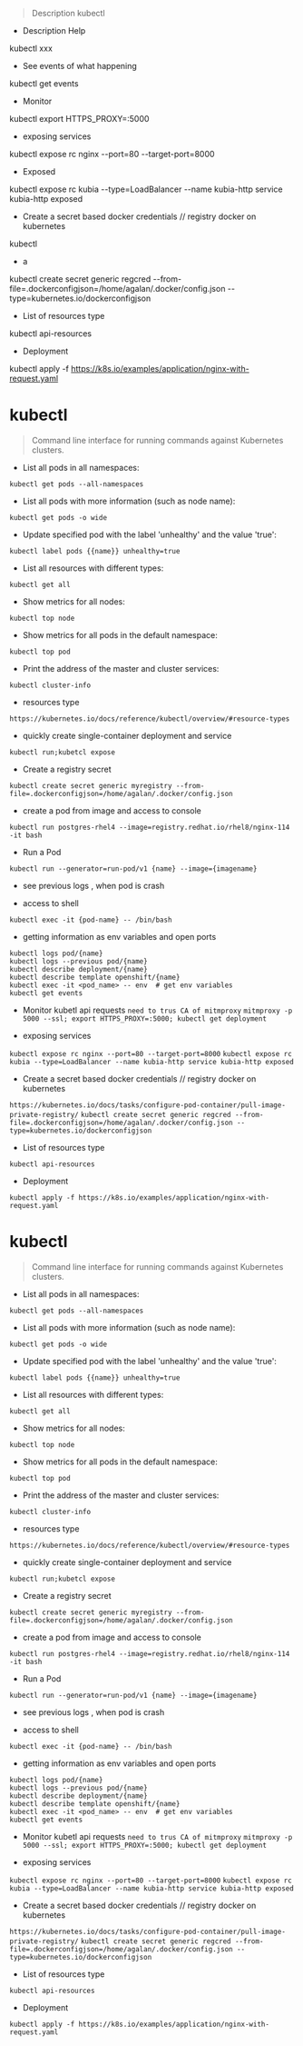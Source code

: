 
> Description kubectl

- Description Help

kubectl xxx


- See events of what happening

kubectl get events


- Monitor

kubectl export HTTPS_PROXY=:5000


- exposing services

kubectl expose rc nginx --port=80 --target-port=8000


- Exposed

kubectl expose rc kubia --type=LoadBalancer --name kubia-http service kubia-http exposed


- Create a secret based docker credentials // registry docker on kubernetes

kubectl


- a

kubectl create secret generic regcred --from-file=.dockerconfigjson=/home/agalan/.docker/config.json --type=kubernetes.io/dockerconfigjson


- List of resources type

kubectl api-resources


- Deployment

kubectl apply -f https://k8s.io/examples/application/nginx-with-request.yaml


# kubectl

> Command line interface for running commands against Kubernetes clusters.

- List all pods in all namespaces:

`kubectl get pods --all-namespaces`

- List all pods with more information (such as node name):

`kubectl get pods -o wide`

- Update specified pod with the label 'unhealthy' and the value 'true':

`kubectl label pods {{name}} unhealthy=true`

- List all resources with different types:

`kubectl get all`

- Show metrics for all nodes:

`kubectl top node`

- Show metrics for all pods in the default namespace:

`kubectl top pod`

- Print the address of the master and cluster services:

`kubectl cluster-info`
- resources type

`https://kubernetes.io/docs/reference/kubectl/overview/#resource-types`


- quickly create single-container deployment and service

`kubectl run;kubetcl expose`
- Create a registry secret

`kubectl create secret generic myregistry --from-file=.dockerconfigjson=/home/agalan/.docker/config.json`


- create a pod from image and access to console

`kubectl run postgres-rhel4 --image=registry.redhat.io/rhel8/nginx-114 -it bash`


- Run a Pod

`kubectl run --generator=run-pod/v1 {name} --image={imagename}`


- see previous logs , when pod is crash



- access to shell

`kubectl exec -it {pod-name} -- /bin/bash`


- getting information as env variables and open ports
```
kubectl logs pod/{name}
kubectl logs --previous pod/{name}
kubectl describe deployment/{name}
kubectl describe template openshift/{name}
kubectl exec -it <pod_name> -- env  # get env variables
kubectl get events
```



- Monitor kubetl api requests
`need to trus CA of mitmproxy`
`mitmproxy -p 5000 --ssl; export HTTPS_PROXY=:5000; kubectl get deployment`


- exposing services

`kubectl expose rc nginx --port=80 --target-port=8000`
`kubectl expose rc kubia --type=LoadBalancer --name kubia-http service kubia-http exposed`


- Create a secret based docker credentials // registry docker on kubernetes

`https://kubernetes.io/docs/tasks/configure-pod-container/pull-image-private-registry/`
`kubectl create secret generic regcred --from-file=.dockerconfigjson=/home/agalan/.docker/config.json --type=kubernetes.io/dockerconfigjson`


- List of resources type

`kubectl api-resources`


- Deployment

`kubectl apply -f https://k8s.io/examples/application/nginx-with-request.yaml`


# kubectl

> Command line interface for running commands against Kubernetes clusters.

- List all pods in all namespaces:

`kubectl get pods --all-namespaces`

- List all pods with more information (such as node name):

`kubectl get pods -o wide`

- Update specified pod with the label 'unhealthy' and the value 'true':

`kubectl label pods {{name}} unhealthy=true`

- List all resources with different types:

`kubectl get all`

- Show metrics for all nodes:

`kubectl top node`

- Show metrics for all pods in the default namespace:

`kubectl top pod`

- Print the address of the master and cluster services:

`kubectl cluster-info`
- resources type

`https://kubernetes.io/docs/reference/kubectl/overview/#resource-types`


- quickly create single-container deployment and service

`kubectl run;kubetcl expose`
- Create a registry secret

`kubectl create secret generic myregistry --from-file=.dockerconfigjson=/home/agalan/.docker/config.json`


- create a pod from image and access to console

`kubectl run postgres-rhel4 --image=registry.redhat.io/rhel8/nginx-114 -it bash`


- Run a Pod

`kubectl run --generator=run-pod/v1 {name} --image={imagename}`


- see previous logs , when pod is crash



- access to shell

`kubectl exec -it {pod-name} -- /bin/bash`


- getting information as env variables and open ports
```
kubectl logs pod/{name}
kubectl logs --previous pod/{name}
kubectl describe deployment/{name}
kubectl describe template openshift/{name}
kubectl exec -it <pod_name> -- env  # get env variables
kubectl get events
```



- Monitor kubetl api requests
`need to trus CA of mitmproxy`
`mitmproxy -p 5000 --ssl; export HTTPS_PROXY=:5000; kubectl get deployment`


- exposing services

`kubectl expose rc nginx --port=80 --target-port=8000`
`kubectl expose rc kubia --type=LoadBalancer --name kubia-http service kubia-http exposed`


- Create a secret based docker credentials // registry docker on kubernetes

`https://kubernetes.io/docs/tasks/configure-pod-container/pull-image-private-registry/`
`kubectl create secret generic regcred --from-file=.dockerconfigjson=/home/agalan/.docker/config.json --type=kubernetes.io/dockerconfigjson`


- List of resources type

`kubectl api-resources`


- Deployment

`kubectl apply -f https://k8s.io/examples/application/nginx-with-request.yaml`


